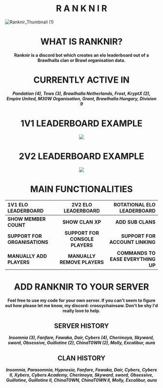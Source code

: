 <h1 align="center"><b>R A N K N I R</b></h1>

![Ranknir_Thumbnail (1)](https://github.com/CrossyChainsaw/Ranknir/assets/74303221/478e16a1-40d4-439a-b74a-c33609d46fc5)

<h1 align="center"><b>WHAT IS RANKNIR?</b></h1>
<p align="center"><b>Ranknir is a discord bot which creates an elo leaderboard out of a Brawlhalla clan or Brawl organisation data.</b></p>


<h1 align="center";size="500px"><b>CURRENTLY ACTIVE IN</b></h1>
<p align="center"><b><i>Pandation (4), Tews (3), Brawlhalla Netherlands, Frost, KryptX (2), Empire United, M30W Organisation, Grant, Brawlhalla Hungary, Division 9</i></b></p>


<h1 align="center";size="500px"><b>1V1 LEADERBOARD EXAMPLE</b></h1>

<p align="center">
  <img src="https://github.com/CrossyChainsaw/Ranknir/assets/74303221/96634680-4f3d-4899-8d04-05d279352de5" />
</p>

<h1 align="center";size="500px"><b>2V2 LEADERBOARD EXAMPLE</b></h1>

<p align="center">
  <img src="https://github.com/CrossyChainsaw/Ranknir/assets/74303221/1ac40a4e-65de-4eaf-ac5e-49e4a6a90ac6" />
</p>





<h1 align="center";size="500px"><b>MAIN FUNCTIONALITIES</b></h1>
<div align="center">
  
1V1 ELO LEADERBOARD | 2V2 ELO LEADERBOARD | ROTATIONAL ELO LEADERBOARD
:--- | :---: | ---:
**SHOW MEMBER COUNT** | **SHOW CLAN XP** | **ADD SUB CLANS**
**SUPPORT FOR ORGANISATIONS** | **SUPPORT FOR CONSOLE PLAYERS** | **SUPPORT FOR ACCOUNT LINKING**
**MANUALLY ADD PLAYERS** | **MANUALLY REMOVE PLAYERS** | **COMMANDS TO EASE EVERYTHING UP**
</div>

<!--
<div align="center">
  
1v1 Elo Leaderboard | 2v2 Elo Leaderboard | Rotational Elo Leaderboard
:--- | :---: | ---:
**Show Member Count** | **Show Clan Xp** | **Add Sub Clans**
**Support For Organisations** | **Support For Console Players** | **Support For Account Linking**
**Manually Add Players** | **Manually Remove Players** | **Commands To Ease Everything Up**
</div>
-->

<h1 align="center";size="500px"><b>ADD RANKNIR TO YOUR SERVER</b></h1>
<p align="center"><b>Feel free to use my code for your own server. If you can't seem to figure out how please let me know, my discord: crossychainsaw. Don't be shy I'd really love to help.</b></p>


<h2 align="center";size="500px"><b>SERVER HISTORY</b></h2>
<p align="center"><b><i>Insomnia (3), Fanfare, Fawaka, Dair, Cybers (4), Cherimoya, Skyward, sword, Obsessive, GuiIIotine (2), ChinaT0WN (2), Molly, Excalibur, aura</i></b></p>

<h2 align="center";size="500px"><b>CLAN HISTORY</b></h2>
<p align="center"><b><i>lnsomnia, Parasomnia, Hypnosia, Fanfare, Fawaka, Dair, Cybers, Cybers II, Xybers, Cybers Academy, Cherimoya, Skyward, sword, Obsessive, GuiIIotine, GuiIIotine II, ChinaT0WN, ChinaT0WN II, Molly, Excalibur, aura</i></b></p>
